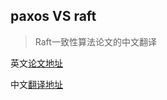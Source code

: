 ## paxos VS raft
> Raft一致性算法论文的中文翻译

英文[论文地址](./raft/raft.pdf)

中文[翻译地址](https://github.com/maemual/raft-zh_cn/blob/master/raft-zh_cn.md)

